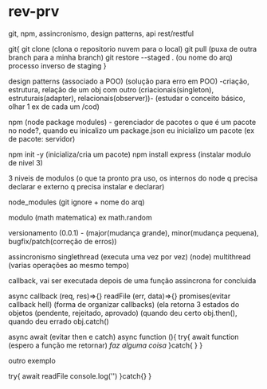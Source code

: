 # rev-prv
git, npm, assincronismo, design patterns, api rest/restful

git{
  git clone (clona o repositorio nuvem para o local)
  git pull (puxa de outra branch para a minha branch)
  git restore --staged . (ou nome do arq) processo inverso de staging
}

design patterns (associado a POO)
(solução para erro em POO)
-criação, estrutura, relação de um obj com outro
(criacionais(singleton), estruturais(adapter), relacionais(observer))- (estudar o conceito básico, olhar 1 ex de cada um /cod)

npm (node package modules) - gerenciador de pacotes
o que é um pacote no node?, quando eu inicalizo um package.json eu inicializo um pacote (ex de pacote: servidor)

npm init -y (inicializa/cria um pacote)
npm install express (instalar modulo de nivel 3)

3 niveis de modulos
(o que ta pronto pra uso, os internos do node q precisa declarar e externo q precisa instalar e declarar)

node_modules (git ignore + nome do arq)

modulo (math matematica) ex math.random

versionamento (0.0.1) - (major(mudança grande), minor(mudança pequena), bugfix/patch(correção de erros))

assincronismo
singlethread (executa uma vez por vez) (node)
multithread (varias operações ao mesmo tempo)

callback, vai ser executada depois de uma função assincrona for concluida

async callback (req, res)=>{}
readFile (err, data)=>{}
promises(evitar callback hell) (forma de organizar callbacks) (ela retorna 3 estados do objetos (pendente, rejeitado, aprovado)
(quando deu certo obj.then(), quando deu errado obj.catch()

async await (evitar then e catch)
async function (){
try{
    await function (espero a função me retornar)
    *faz alguma coisa*
  }catch{
  }
}

outro exemplo 

try{
    await readFile
    console.log('')
  }catch{}
}
